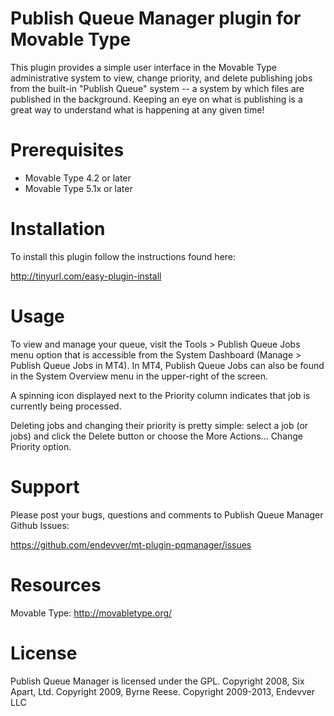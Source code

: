 # Publish Queue Manager plugin for Movable Type

This plugin provides a simple user interface in the Movable Type administrative
system to view, change priority, and delete publishing jobs from the built-in
"Publish Queue" system -- a system by which files are published in the
background. Keeping an eye on what is publishing is a great way to understand
what is happening at any given time!

# Prerequisites

* Movable Type 4.2 or later
* Movable Type 5.1x or later

# Installation

To install this plugin follow the instructions found here:

http://tinyurl.com/easy-plugin-install

# Usage

To view and manage your queue, visit the Tools > Publish Queue Jobs menu option
that is accessible from the System Dashboard (Manage > Publish Queue Jobs in
MT4). In MT4, Publish Queue Jobs can also be found in the System Overview menu
in the upper-right of the screen.

A spinning icon displayed next to the Priority column indicates that job is
currently being processed.

Deleting jobs and changing their priority is pretty simple: select a job (or
jobs) and click the Delete button or choose the More Actions... Change Priority
option.

# Support

Please post your bugs, questions and comments to Publish Queue Manager Github
Issues:

  https://github.com/endevver/mt-plugin-pqmanager/issues

# Resources

Movable Type: http://movabletype.org/

# License

Publish Queue Manager is licensed under the GPL.
Copyright 2008, Six Apart, Ltd.
Copyright 2009, Byrne Reese.
Copyright 2009-2013, Endevver LLC
